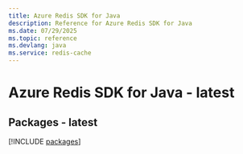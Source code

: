 ```yaml
---
title: Azure Redis SDK for Java
description: Reference for Azure Redis SDK for Java
ms.date: 07/29/2025
ms.topic: reference
ms.devlang: java
ms.service: redis-cache
---
```

# Azure Redis SDK for Java - latest
## Packages - latest
[!INCLUDE [packages](redis-index.md)]